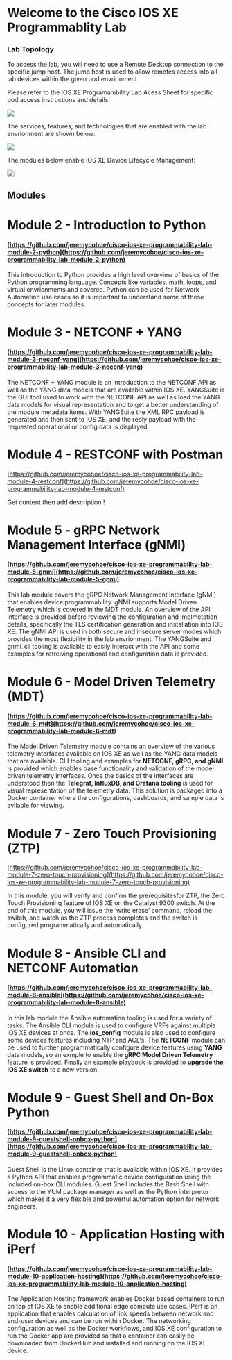 # Welcome to the Cisco IOS XE Programmablity Lab

### Lab Topology
To access the lab, you will need to use a Remote Desktop connection to the specific jump host.  The jump host is used to allow remotes access into all lab devices within the given pod envrionment.

Please refer to the IOS XE Programambility Lab Acess Sheet for specific pod access instructions and details

![](./lab_topology.png)

The services, features, and technologies that are enabled with the lab envrionment are shown below:

![](./pod_details.png)

The modules below enable IOS XE Device Lifecycle Management:

![](device_lifecycle.png)

## Modules

# Module 2 - Introduction to Python
#### [https://github.com/jeremycohoe/cisco-ios-xe-programmability-lab-module-2-python](https://github.com/jeremycohoe/cisco-ios-xe-programmability-lab-module-2-python)

This introduction to Python provides a high level overview of basics of the Python programming language. Concepts like variables, math, loops, and virtual envrionments and covered. Python can be used for Network Automation use cases so it is important to understand some of these concepts for later modules. 

# Module 3 - NETCONF + YANG
#### [https://github.com/jeremycohoe/cisco-ios-xe-programmability-lab-module-3-neconf-yang](https://github.com/jeremycohoe/cisco-ios-xe-programmability-lab-module-3-neconf-yang)

The NETCONF + YANG module is an introduction to the NETCONF API as well as the YANG data models that are available within IOS XE. YANGSuite is the GUI tool used to work with the NETCONF API as well as load the YANG data models for visual representation and to get a better understanding of the module metadata items. With YANGSuite the XML RPC payload is generated and then sent to IOS XE, and the reply payload with the requested operational or config data is displayed.


# Module 4 - RESTCONF with Postman
[https://github.com/jeremycohoe/cisco-ios-xe-programmability-lab-module-4-restconf](https://github.com/jeremycohoe/cisco-ios-xe-programmability-lab-module-4-restconf)

Get content then add description !


# Module 5 - gRPC Network Management Interface (gNMI)
#### [https://github.com/jeremycohoe/cisco-ios-xe-programmability-lab-module-5-gnmi](https://github.com/jeremycohoe/cisco-ios-xe-programmability-lab-module-5-gnmi)

This lab module covers the gRPC Network Management Interface (gNMI) that enables device programmability. gNMI supports Model Driven Telemetry which is covered in the MDT module. An overview of the API interface is provided before reviewing the configuration and implmetation details, specifically the TLS certification generation and installation into IOS XE. The gNMI API is used in both secure and insecure server modes which provides the most flexibility in the lab envrionment. The YANGSuite and gnmi_cli tooling is available to easily interact with the API and some examples for retreiving operational and configuration data is provided.

# Module 6 - Model Driven Telemetry (MDT)
#### [https://github.com/jeremycohoe/cisco-ios-xe-programmability-lab-module-6-mdt](https://github.com/jeremycohoe/cisco-ios-xe-programmability-lab-module-6-mdt)

The Model Driven Telemetry module contains an overview of the various telemetry interfaces available on IOS XE as well as the YANG data models that are available. CLI tooling and examples for **NETCONF, gRPC, and gNMI** is provided which enables base functionality and validation of the model driven telemetry interfaces. Once the basics of the interfaces are understood then the **Telegraf, InfluxDB, and Grafana tooling** is used for visual representation of the telemetry data. This solution is packaged into a Docker container where the configurations, dashboards, and sample data is avilable for viewing.

# Module 7 - Zero Touch Provisioning (ZTP)

[https://github.com/jeremycohoe/cisco-ios-xe-programmability-lab-module-7-zero-touch-provisioning](https://github.com/jeremycohoe/cisco-ios-xe-programmability-lab-module-7-zero-touch-provisioning)

In this module, you will verify and confirm the prerequisitesfor ZTP, the Zero Touch Provisioning feature of IOS XE on the Catalyst 9300 switch. At the end of this module, you will issue the ‘write erase’ command, reload the switch, and watch as the ZTP process completes and the switch is configured programmatically and automatically.


# Module 8 - Ansible CLI and NETCONF Automation

#### [https://github.com/jeremycohoe/cisco-ios-xe-programmability-lab-module-8-ansible](https://github.com/jeremycohoe/cisco-ios-xe-programmability-lab-module-8-ansible)

In this lab module the Ansible automation tooling is used for a variety of tasks. The Ansible CLI module is used to configure VRFs against multiple IOS XE devices at once. The **ios_config**  module is also used to configure some devices features including NTP and ACL's. The **NETCONF** module can be used to further programmatically configure device features using **YANG** data models, so an exmple to enable the **gRPC Model Driven Telemetry** feature is provided. Finally an example playbook is provided to **upgrade the IOS XE switch** to a new version.

# Module 9 - Guest Shell and On-Box Python
#### [https://github.com/jeremycohoe/cisco-ios-xe-programmability-lab-module-9-guestshell-onbox-python](https://github.com/jeremycohoe/cisco-ios-xe-programmability-lab-module-9-guestshell-onbox-python)

Guest Shell is the Linux container that is available within IOS XE. It provides a Python API that enables programmatic device configuration using the included on-box CLI modules. Guest Shell includes the Bash Shell with access to the YUM package manager as well as the Python interpretor which makes it a very flexible and powerful automation option for network engineers.


# Module 10 - Application Hosting with iPerf
#### [https://github.com/jeremycohoe/cisco-ios-xe-programmability-lab-module-10-application-hosting](https://github.com/jeremycohoe/cisco-ios-xe-programmability-lab-module-10-application-hosting)

The Application Hosting framework enables Docker based containers to run on top of IOS XE to enable additional edge compute use cases. iPerf is an application that enables calculation of link speeds between network and end-user devices and can be run within Docker. The networking configuration as well as the Docker workflows, and IOS XE configuration to run the Docker app are provided so that a container can easily be downloaded from DockerHub and installed and running on the IOS XE device.

